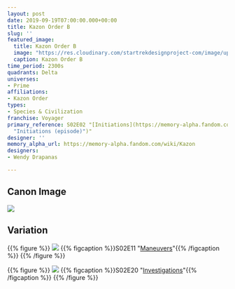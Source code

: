 ```yaml
---
layout: post
date: 2019-09-19T07:00:00.000+00:00
title: Kazon Order B
slug: ''
featured_image:
  title: Kazon Order B
  image: "https://res.cloudinary.com/startrekdesignproject-com/image/upload/v1568921110/KazonB.png"
  caption: Kazon Order B
time_period: 2300s
quadrants: Delta
universes:
- Prime
affiliations:
- Kazon Order
types:
- Species & Civilization
franchise: Voyager
primary_reference: S02E02 "[Initiations](https://memory-alpha.fandom.com/wiki/Initiations
  "Initiations (episode)")"
designer: ''
memory_alpha_url: https://memory-alpha.fandom.com/wiki/Kazon
designers:
- Wendy Drapanas

---
```

## Canon Image

![](https://res.cloudinary.com/startrekdesignproject-com/image/upload/v1568921524/KazonB-Initiations1.jpg)

## Variation

{{% figure %}}
![](https://res.cloudinary.com/startrekdesignproject-com/image/upload/v1568921524/KazonB-Maneuvers1.jpg) {{% figcaption %}}S02E11 "[Maneuvers](https://memory-alpha.fandom.com/wiki/Maneuvers "Maneuvers (episode)")"{{% /figcaption %}} {{% /figure %}}

{{% figure %}}
![](https://res.cloudinary.com/startrekdesignproject-com/image/upload/v1568921524/KazonB-Investigations1.jpg)
{{% figcaption %}}S02E20 "[Investigations](https://memory-alpha.fandom.com/wiki/Investigations "Investigations (episode)")"{{% /figcaption %}}
{{% /figure %}}
